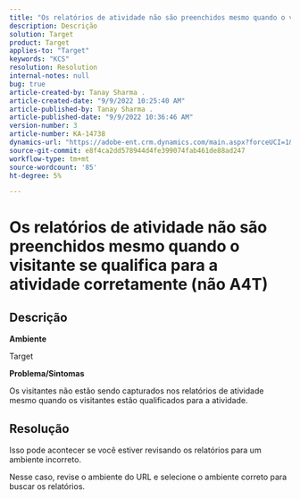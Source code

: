 ```yaml
---
title: "Os relatórios de atividade não são preenchidos mesmo quando o visitante se qualifica para a atividade corretamente (não A4T)"
description: Descrição
solution: Target
product: Target
applies-to: "Target"
keywords: "KCS"
resolution: Resolution
internal-notes: null
bug: true
article-created-by: Tanay Sharma .
article-created-date: "9/9/2022 10:25:40 AM"
article-published-by: Tanay Sharma .
article-published-date: "9/9/2022 10:36:46 AM"
version-number: 3
article-number: KA-14738
dynamics-url: "https://adobe-ent.crm.dynamics.com/main.aspx?forceUCI=1&pagetype=entityrecord&etn=knowledgearticle&id=20c1b4bc-2930-ed11-9db1-002248086735"
source-git-commit: e8f4ca2dd578944d4fe399074fab461de88ad247
workflow-type: tm+mt
source-wordcount: '85'
ht-degree: 5%

---
```


# Os relatórios de atividade não são preenchidos mesmo quando o visitante se qualifica para a atividade corretamente (não A4T)

## Descrição


<b>Ambiente</b>

Target



<b>Problema/Sintomas</b>

Os visitantes não estão sendo capturados nos relatórios de atividade mesmo quando os visitantes estão qualificados para a atividade.


## Resolução


Isso pode acontecer se você estiver revisando os relatórios para um ambiente incorreto.



Nesse caso, revise o ambiente do URL e selecione o ambiente correto para buscar os relatórios.
